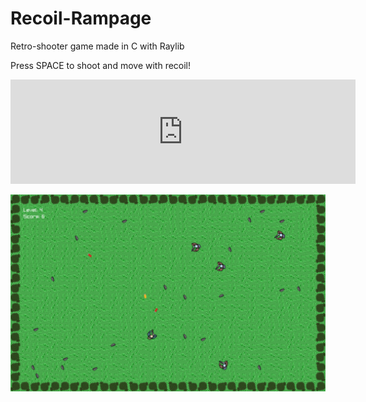 # Recoil-Rampage
Retro-shooter game made in C with Raylib

Press SPACE to shoot and move with recoil!

<iframe frameborder="0" src="https://itch.io/embed/2776827?linkback=true&amp;link_color=e53b44" width="552" height="167"><a href="https://antoniopelusi.itch.io/recoil-rampage">Recoil Rampage by Antonio Pelusi</a></iframe>

![](screenshot.png)